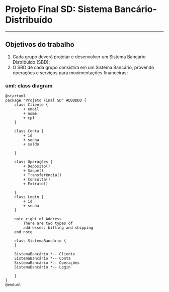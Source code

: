 # Projeto Final SD: Sistema Bancário-Distribuído
---
## Objetivos do trabalho

1. Cada grupo deverá projetar e desenvolver um Sistema Bancário Distribuído (SBD);
2. O SBD de cada grupo consistirá em um Sistema Bancário, provendo operações e serviços
para movimentações financeiras;

### uml: class diagram 

```
@startuml
package "Projeto Final SD" #DDDDDD {
    class Cliente {
        + email
        + nome
        + cpf
    }

    class Conta {
        + id
        + senha
        + saldo
      
    }
    
    class Operações {
        + Deposito()
        + Saque()
        + Transferência()
        + Consulta()
        + Extrato()
        
    }
    class Login {
        + id
        + senha
    }

    note right of Address 
        There are two types of 
        addresses: billing and shipping
    end note

    class SistemaBancário {
    }

    SistemaBancário *-- Cliente
    SistemaBancário *-- Conta
    SistemaBancário *-- Operações
    SistemaBancário *-- Login
    
    }
}
@enduml
```
